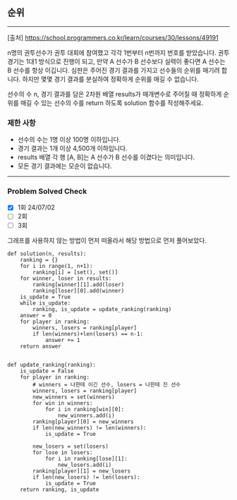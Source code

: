 ## 순위

---

[출처] https://school.programmers.co.kr/learn/courses/30/lessons/49191

n명의 권투선수가 권투 대회에 참여했고 각각 1번부터 n번까지 번호를 받았습니다. 
권투 경기는 1대1 방식으로 진행이 되고, 
만약 A 선수가 B 선수보다 실력이 좋다면 A 선수는 B 선수를 항상 이깁니다. 
심판은 주어진 경기 결과를 가지고 선수들의 순위를 매기려 합니다. 
하지만 몇몇 경기 결과를 분실하여 정확하게 순위를 매길 수 없습니다.

선수의 수 n, 경기 결과를 담은 2차원 배열 results가 매개변수로 주어질 때 
정확하게 순위를 매길 수 있는 선수의 수를 return 하도록 solution 함수를 작성해주세요.

### 제한 사항

- 선수의 수는 1명 이상 100명 이하입니다.
- 경기 결과는 1개 이상 4,500개 이하입니다.
- results 배열 각 행 [A, B]는 A 선수가 B 선수를 이겼다는 의미입니다.
- 모든 경기 결과에는 모순이 없습니다.

---
### Problem Solved Check
- [x] 1회  24/07/02
- [ ] 2회
- [ ] 3회

그래프를 사용하지 않는 방법이 먼저 떠올라서 해당 방법으로 먼저 풀어보았다.
~~~
def solution(n, results):
    ranking = {}
    for i in range(1, n+1):
        ranking[i] = [set(), set()]
    for winner, loser in results:
        ranking[winner][1].add(loser)
        ranking[loser][0].add(winner)
    is_update = True
    while is_update:
        ranking, is_update = update_ranking(ranking)
    answer = 0
    for player in ranking:
        winners, losers = ranking[player]
        if len(winners)+len(losers) == n-1:
            answer += 1
    return answer


def update_ranking(ranking):
    is_update = False
    for player in ranking:
        # winners = 나한테 이긴 선수, losers = 나한테 진 선수
        winners, losers = ranking[player]
        new_winners = set(winners)
        for win in winners:
            for i in ranking[win][0]:
                new_winners.add(i)
        ranking[player][0] = new_winners
        if len(new_winners) != len(winners):
            is_update = True

        new_losers = set(losers)
        for lose in losers:
            for i in ranking[lose][1]:
                new_losers.add(i)
        ranking[player][1] = new_losers
        if len(new_losers) != len(losers):
            is_update = True
    return ranking, is_update
    
~~~